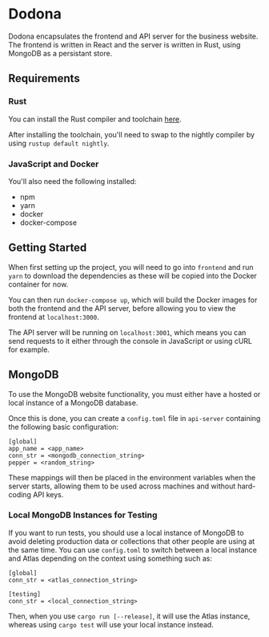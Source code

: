 # Dodona

Dodona encapsulates the frontend and API server for the business website. The
frontend is written in React and the server is written in Rust, using MongoDB
as a persistant store.

## Requirements

### Rust

You can install the Rust compiler and toolchain
[here](https://www.rust-lang.org/learn/get-started).

After installing the toolchain, you'll need to swap to the nightly compiler by
using `rustup default nightly`.

### JavaScript and Docker

You'll also need the following installed:

- npm
- yarn
- docker
- docker-compose

## Getting Started

When first setting up the project, you will need to go into `frontend` and run
`yarn` to download the dependencies as these will be copied into the Docker
container for now.

You can then run `docker-compose up`, which will build the Docker images for
both the frontend and the API server, before allowing you to view the frontend
at `localhost:3000`.

The API server will be running on `localhost:3001`, which means you can send
requests to it either through the console in JavaScript or using cURL for
example.

## MongoDB

To use the MongoDB website functionality, you must either have a hosted or
local instance of a MongoDB database.

Once this is done, you can create a `config.toml` file in `api-server` containing
the following basic configuration:

```
[global]
app_name = <app_name>
conn_str = <mongodb_connection_string>
pepper = <random_string>
```

These mappings will then be placed in the environment variables when the server
starts, allowing them to be used across machines and without hard-coding API
keys.

### Local MongoDB Instances for Testing

If you want to run tests, you should use a local instance of MongoDB to avoid
deleting production data or collections that other people are using at the same
time. You can use `config.toml` to switch between a local instance and Atlas
depending on the context using something such as:

```
[global]
conn_str = <atlas_connection_string>

[testing]
conn_str = <local_connection_string>
```

Then, when you use `cargo run [--release]`, it will use the Atlas instance,
whereas using `cargo test` will use your local instance instead.

